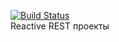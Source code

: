[![Build Status](https://travis-ci.org/KirillDan/job4j_weather_reactive.svg?branch=develop)](https://travis-ci.org/KirillDan/job4j_weather_reactive)
<br/>
Reactive REST проекты


